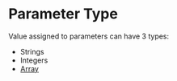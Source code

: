 # Parameter Type

Value assigned to parameters can have 3 types:

- Strings
- Integers
- [Array](./array/README.md)